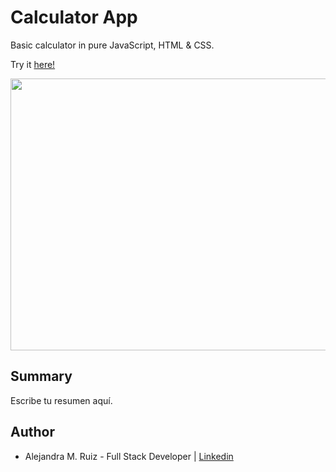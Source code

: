 # Calculator App

Basic calculator in pure JavaScript, HTML & CSS.  

Try it [here!](https://alejandramruiz.github.io/calculator/)

<image src ="AV/calculator.mov" width="750" height="435">

## Summary
Escribe tu resumen aquí.    

## Author 
* Alejandra M. Ruiz - Full Stack Developer | [Linkedin](https://www.linkedin.com/in/alejandra-m-ruiz/)
